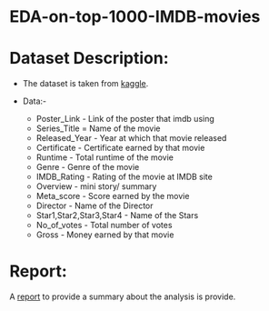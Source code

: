 # EDA-on-top-1000-IMDB-movies

# Dataset Description:
* The dataset is taken from [kaggle](https://www.kaggle.com/datasets/harshitshankhdhar/imdb-dataset-of-top-1000-movies-and-tv-shows).
* Data:-

    * Poster_Link - Link of the poster that imdb using
    * Series_Title = Name of the movie
    * Released_Year - Year at which that movie released
    * Certificate - Certificate earned by that movie
    * Runtime - Total runtime of the movie
    * Genre - Genre of the movie
    * IMDB_Rating - Rating of the movie at IMDB site
    * Overview - mini story/ summary
    * Meta_score - Score earned by the movie
    * Director - Name of the Director
    * Star1,Star2,Star3,Star4 - Name of the Stars
    * No_of_votes - Total number of votes
    * Gross - Money earned by that movie
   
# Report:
   A [report](https://drive.google.com/file/d/1Xigfy9jZJvacfMET9qn7dAPJRUpEBMUZ/view) to provide a summary about the analysis is provide. 
